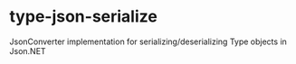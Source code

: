type-json-serialize
===================

JsonConverter implementation for serializing/deserializing Type objects in Json.NET
